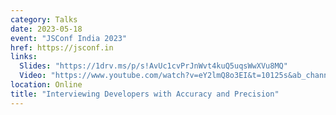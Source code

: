 ```yaml
---
category: Talks
date: 2023-05-18
event: "JSConf India 2023"
href: https://jsconf.in
links:
  Slides: "https://1drv.ms/p/s!AvUc1cvPrJnWvt4kuQ5uqsWwXVu8MQ"
  Video: "https://www.youtube.com/watch?v=eY2lmQ8o3EI&t=10125s&ab_channel=JSConf"
location: Online
title: "Interviewing Developers with Accuracy and Precision"
---
```


